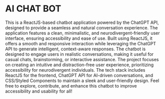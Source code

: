 # AI CHAT BOT
 This is a ReactJS-based chatbot application powered by the ChatGPT API, designed to provide a seamless and natural conversation experience. The application features a clean, minimalistic, and neurodivergent-friendly user interface, ensuring accessibility and ease of use. Built using ReactJS, it offers a smooth and responsive interaction while leveraging the ChatGPT API to generate intelligent, context-aware responses. The chatbot is designed to engage users in realistic conversations, making it useful for casual chats, brainstorming, or interactive assistance. The project focuses on creating an intuitive and distraction-free user experience, prioritizing accessibility for neurodivergent individuals. The tech stack includes ReactJS for the frontend, ChatGPT API for AI-driven conversations, and CSS/Styled Components to maintain a sleek and user-friendly design. Feel free to explore, contribute, and enhance this chatbot to improve accessibility and usability for all!
